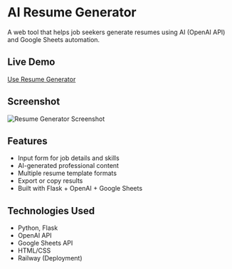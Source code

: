 # AI Resume Generator 

A web tool that helps job seekers generate resumes using AI (OpenAI API) and Google Sheets automation.

##  Live Demo
[ Use Resume Generator](https://ai-resume-builder-sfhe.onrender.com)

##  Screenshot
![Resume Generator Screenshot](screenshot.png)

##  Features
- Input form for job details and skills
- AI-generated professional content
- Multiple resume template formats
- Export or copy results
- Built with Flask + OpenAI + Google Sheets

##  Technologies Used
- Python, Flask
- OpenAI API
- Google Sheets API
- HTML/CSS
- Railway (Deployment)


